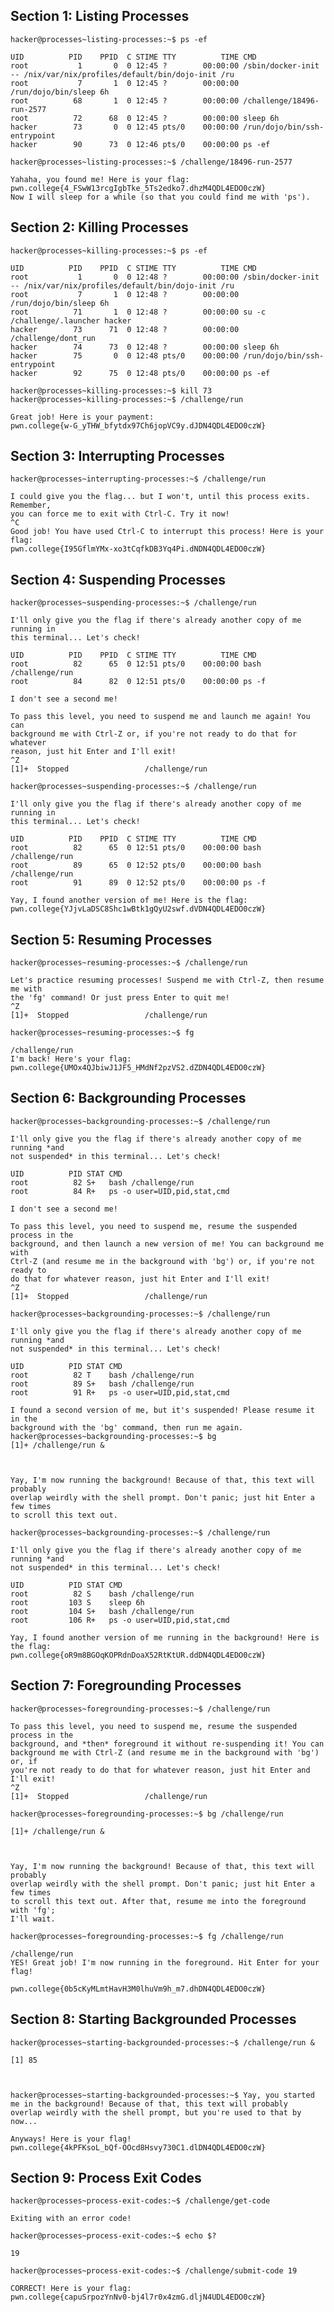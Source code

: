 ## Section 1: Listing Processes
`hacker@processes~listing-processes:~$ ps -ef`
```
UID          PID    PPID  C STIME TTY          TIME CMD
root           1       0  0 12:45 ?        00:00:00 /sbin/docker-init -- /nix/var/nix/profiles/default/bin/dojo-init /ru
root           7       1  0 12:45 ?        00:00:00 /run/dojo/bin/sleep 6h
root          68       1  0 12:45 ?        00:00:00 /challenge/18496-run-2577
root          72      68  0 12:45 ?        00:00:00 sleep 6h
hacker        73       0  0 12:45 pts/0    00:00:00 /run/dojo/bin/ssh-entrypoint
hacker        90      73  0 12:46 pts/0    00:00:00 ps -ef
```
`hacker@processes~listing-processes:~$ /challenge/18496-run-2577`
```
Yahaha, you found me! Here is your flag:
pwn.college{4_FSwW13rcgIgbTke_5Ts2edko7.dhzM4QDL4EDO0czW}
Now I will sleep for a while (so that you could find me with 'ps').
```
## Section 2: Killing Processes
`hacker@processes~killing-processes:~$ ps -ef`
```
UID          PID    PPID  C STIME TTY          TIME CMD
root           1       0  0 12:48 ?        00:00:00 /sbin/docker-init -- /nix/var/nix/profiles/default/bin/dojo-init /ru
root           7       1  0 12:48 ?        00:00:00 /run/dojo/bin/sleep 6h
root          71       1  0 12:48 ?        00:00:00 su -c /challenge/.launcher hacker
hacker        73      71  0 12:48 ?        00:00:00 /challenge/dont_run
hacker        74      73  0 12:48 ?        00:00:00 sleep 6h
hacker        75       0  0 12:48 pts/0    00:00:00 /run/dojo/bin/ssh-entrypoint
hacker        92      75  0 12:48 pts/0    00:00:00 ps -ef
```
`hacker@processes~killing-processes:~$ kill 73`
<br/>
`hacker@processes~killing-processes:~$ /challenge/run`
```
Great job! Here is your payment:
pwn.college{w-G_yTHW_bfytdx97Ch6jopVC9y.dJDN4QDL4EDO0czW}
```
## Section 3: Interrupting Processes
`hacker@processes~interrupting-processes:~$ /challenge/run`
```
I could give you the flag... but I won't, until this process exits. Remember,
you can force me to exit with Ctrl-C. Try it now!
^C
Good job! You have used Ctrl-C to interrupt this process! Here is your flag:
pwn.college{I95GflmYMx-xo3tCqfkDB3Yq4Pi.dNDN4QDL4EDO0czW}
```
## Section 4: Suspending Processes
`hacker@processes~suspending-processes:~$ /challenge/run`
```
I'll only give you the flag if there's already another copy of me running in
this terminal... Let's check!

UID          PID    PPID  C STIME TTY          TIME CMD
root          82      65  0 12:51 pts/0    00:00:00 bash /challenge/run
root          84      82  0 12:51 pts/0    00:00:00 ps -f

I don't see a second me!

To pass this level, you need to suspend me and launch me again! You can
background me with Ctrl-Z or, if you're not ready to do that for whatever
reason, just hit Enter and I'll exit!
^Z
[1]+  Stopped                 /challenge/run
```
`hacker@processes~suspending-processes:~$ /challenge/run`
```
I'll only give you the flag if there's already another copy of me running in
this terminal... Let's check!

UID          PID    PPID  C STIME TTY          TIME CMD
root          82      65  0 12:51 pts/0    00:00:00 bash /challenge/run
root          89      65  0 12:52 pts/0    00:00:00 bash /challenge/run
root          91      89  0 12:52 pts/0    00:00:00 ps -f

Yay, I found another version of me! Here is the flag:
pwn.college{YJjvLaDSC8Shc1wBtk1gQyU2swf.dVDN4QDL4EDO0czW}
```
## Section 5: Resuming Processes
`hacker@processes~resuming-processes:~$ /challenge/run`
```
Let's practice resuming processes! Suspend me with Ctrl-Z, then resume me with
the 'fg' command! Or just press Enter to quit me!
^Z
[1]+  Stopped                 /challenge/run
```
`hacker@processes~resuming-processes:~$ fg`
```
/challenge/run
I'm back! Here's your flag:
pwn.college{UMOx4QJbiwJ1JF5_HMdNf2pzVS2.dZDN4QDL4EDO0czW}
```
## Section 6: Backgrounding Processes
`hacker@processes~backgrounding-processes:~$ /challenge/run`
```
I'll only give you the flag if there's already another copy of me running *and
not suspended* in this terminal... Let's check!

UID          PID STAT CMD
root          82 S+   bash /challenge/run
root          84 R+   ps -o user=UID,pid,stat,cmd

I don't see a second me!

To pass this level, you need to suspend me, resume the suspended process in the
background, and then launch a new version of me! You can background me with
Ctrl-Z (and resume me in the background with 'bg') or, if you're not ready to
do that for whatever reason, just hit Enter and I'll exit!
^Z
[1]+  Stopped                 /challenge/run
```
`hacker@processes~backgrounding-processes:~$ /challenge/run`
```
I'll only give you the flag if there's already another copy of me running *and
not suspended* in this terminal... Let's check!

UID          PID STAT CMD
root          82 T    bash /challenge/run
root          89 S+   bash /challenge/run
root          91 R+   ps -o user=UID,pid,stat,cmd

I found a second version of me, but it's suspended! Please resume it in the
background with the 'bg' command, then run me again.
hacker@processes~backgrounding-processes:~$ bg
[1]+ /challenge/run &



Yay, I'm now running the background! Because of that, this text will probably
overlap weirdly with the shell prompt. Don't panic; just hit Enter a few times
to scroll this text out.
```
`hacker@processes~backgrounding-processes:~$ /challenge/run`
```
I'll only give you the flag if there's already another copy of me running *and
not suspended* in this terminal... Let's check!

UID          PID STAT CMD
root          82 S    bash /challenge/run
root         103 S    sleep 6h
root         104 S+   bash /challenge/run
root         106 R+   ps -o user=UID,pid,stat,cmd

Yay, I found another version of me running in the background! Here is the flag:
pwn.college{oR9m8BGOqKOPRdnDoaX52RtKtUR.ddDN4QDL4EDO0czW}
```
## Section 7: Foregrounding Processes
`hacker@processes~foregrounding-processes:~$ /challenge/run`
```
To pass this level, you need to suspend me, resume the suspended process in the
background, and *then* foreground it without re-suspending it! You can
background me with Ctrl-Z (and resume me in the background with 'bg') or, if
you're not ready to do that for whatever reason, just hit Enter and I'll exit!
^Z
[1]+  Stopped                 /challenge/run
```
`hacker@processes~foregrounding-processes:~$ bg /challenge/run`
```
[1]+ /challenge/run &



Yay, I'm now running the background! Because of that, this text will probably
overlap weirdly with the shell prompt. Don't panic; just hit Enter a few times
to scroll this text out. After that, resume me into the foreground with 'fg';
I'll wait.
```
`hacker@processes~foregrounding-processes:~$ fg /challenge/run`
```
/challenge/run
YES! Great job! I'm now running in the foreground. Hit Enter for your flag!

pwn.college{0b5cKyMLmtHavH3M0lhuVm9h_m7.dhDN4QDL4EDO0czW}
```
## Section 8: Starting Backgrounded Processes
`hacker@processes~starting-backgrounded-processes:~$ /challenge/run &`
```
[1] 85



hacker@processes~starting-backgrounded-processes:~$ Yay, you started me in the background! Because of that, this text will probably
overlap weirdly with the shell prompt, but you're used to that by now...

Anyways! Here is your flag!
pwn.college{4kPFKsoL_bQf-OOcd8Hsvy730C1.dlDN4QDL4EDO0czW}
```
## Section 9: Process Exit Codes
`hacker@processes~process-exit-codes:~$ /challenge/get-code`
```
Exiting with an error code!
```
`hacker@processes~process-exit-codes:~$ echo $?`
```
19
```
`hacker@processes~process-exit-codes:~$ /challenge/submit-code 19`
```
CORRECT! Here is your flag:
pwn.college{capuSrpozYnNv0-bj4l7r0x4zmG.dljN4UDL4EDO0czW}
```




